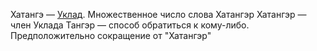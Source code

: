 Хатангэ — [Уклад](https://pathologic.fandom.com/ru/wiki/%D0%A3%D0%BA%D0%BB%D0%B0%D0%B4 "Уклад"). Множественное число слова Хатангэр
Хатангэр — член Уклада
Тангэр — способ обратиться к кому-либо. Предположительно сокращение от "Хатангэр"